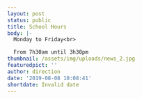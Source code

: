 ```yaml
---
layout: post
status: public
title: School Hours
body: |-
  Monday to Friday<br>

  From 7h30am until 3h30pm
thumbnail: /assets/img/uploads/news_2.jpg
featuredpict: ''
author: direction
date: '2019-08-08 10:08:41'
shortdate: Invalid date
---
```


